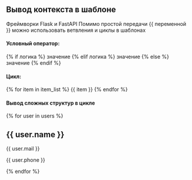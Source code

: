 ## Вывод контекста в шаблоне

Фреймворки Flask и FastAPI
Помимо простой передачи {{ переменной }} можно использовать ветвления и циклы в шаблонах

#### Условный оператор:

{% if логика %}
    значение
{% elif логика %}
    значение
{% else %}
    значение
{% endif %}

#### Цикл:

{% for item in item_list %}
    {{ item }}
{% endfor %}

#### Вывод сложных структур в цикле

{% for user in users %}
<h2>{{ user.name }}</h2>
 <p>{{ user.mail }}</p>
 <p>{{ user.phone }}</p>
 {% endfor %}
